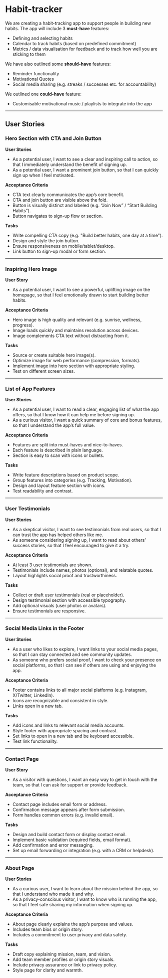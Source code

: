 # Habit-tracker

We are creating a habit-tracking app to support people in building new habits. The app will include 3 **must-have** features:

- Defining and selecting habits  
- Calendar to track habits (based on predefined commitment)  
- Metrics / data visualisation for feedback and to track how well you are sticking to them  

We have also outlined some **should-have** features:

- Reminder functionality  
- Motivational Quotes  
- Social media sharing (e.g. streaks / successes etc. for accountability)  

We outlined one **could-have** feature:

- Customisable motivational music / playlists to integrate into the app  

---

## User Stories

### Hero Section with CTA and Join Button

**User Stories**
- As a potential user, I want to see a clear and inspiring call to action, so that I immediately understand the benefit of signing up.
- As a potential user, I want a prominent join button, so that I can quickly sign up when I feel motivated.

**Acceptance Criteria**
- CTA text clearly communicates the app’s core benefit.
- CTA and join button are visible above the fold.
- Button is visually distinct and labeled (e.g. “Join Now” / “Start Building Habits”).
- Button navigates to sign-up flow or section.

**Tasks**
- Write compelling CTA copy (e.g. "Build better habits, one day at a time").
- Design and style the join button.
- Ensure responsiveness on mobile/tablet/desktop.
- Link button to sign-up modal or form section.

---

### Inspiring Hero Image

**User Story**
- As a potential user, I want to see a powerful, uplifting image on the homepage, so that I feel emotionally drawn to start building better habits.

**Acceptance Criteria**
- Hero image is high quality and relevant (e.g. sunrise, wellness, progress).
- Image loads quickly and maintains resolution across devices.
- Image complements CTA text without distracting from it.

**Tasks**
- Source or create suitable hero image(s).
- Optimize image for web performance (compression, formats).
- Implement image into hero section with appropriate styling.
- Test on different screen sizes.

---

### List of App Features

**User Stories**
- As a potential user, I want to read a clear, engaging list of what the app offers, so that I know how it can help me before signing up.
- As a curious visitor, I want a quick summary of core and bonus features, so that I understand the app’s full value.

**Acceptance Criteria**
- Features are split into must-haves and nice-to-haves.
- Each feature is described in plain language.
- Section is easy to scan with icons or bullets.

**Tasks**
- Write feature descriptions based on product scope.
- Group features into categories (e.g. Tracking, Motivation).
- Design and layout feature section with icons.
- Test readability and contrast.

---

### User Testimonials

**User Stories**
- As a skeptical visitor, I want to see testimonials from real users, so that I can trust the app has helped others like me.
- As someone considering signing up, I want to read about others’ success stories, so that I feel encouraged to give it a try.

**Acceptance Criteria**
- At least 3 user testimonials are shown.
- Testimonials include names, photos (optional), and relatable quotes.
- Layout highlights social proof and trustworthiness.

**Tasks**
- Collect or draft user testimonials (real or placeholder).
- Design testimonial section with accessible typography.
- Add optional visuals (user photos or avatars).
- Ensure testimonials are responsive.

---

### Social Media Links in the Footer

**User Stories**
- As a user who likes to explore, I want links to your social media pages, so that I can stay connected and see community updates.
- As someone who prefers social proof, I want to check your presence on social platforms, so that I can see if others are using and enjoying the app.

**Acceptance Criteria**
- Footer contains links to all major social platforms (e.g. Instagram, X/Twitter, LinkedIn).
- Icons are recognizable and consistent in style.
- Links open in a new tab.

**Tasks**
- Add icons and links to relevant social media accounts.
- Style footer with appropriate spacing and contrast.
- Set links to open in a new tab and be keyboard accessible.
- Test link functionality.

---

### Contact Page

**User Story**
- As a visitor with questions, I want an easy way to get in touch with the team, so that I can ask for support or provide feedback.

**Acceptance Criteria**
- Contact page includes email form or address.
- Confirmation message appears after form submission.
- Form handles common errors (e.g. invalid email).

**Tasks**
- Design and build contact form or display contact email.
- Implement basic validation (required fields, email format).
- Add confirmation and error messaging.
- Set up email forwarding or integration (e.g. with a CRM or helpdesk).

---

### About Page

**User Stories**
- As a curious user, I want to learn about the mission behind the app, so that I understand who made it and why.
- As a privacy-conscious visitor, I want to know who is running the app, so that I feel safe sharing my information when signing up.

**Acceptance Criteria**
- About page clearly explains the app’s purpose and values.
- Includes team bios or origin story.
- Includes a commitment to user privacy and data safety.

**Tasks**
- Draft copy explaining mission, team, and vision.
- Add team member profiles or origin story visuals.
- Include privacy assurance or link to privacy policy.
- Style page for clarity and warmth.
